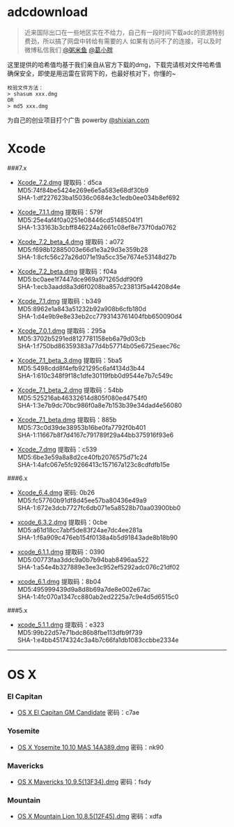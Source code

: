 adcdownload
===========
>近来国际出口在一些地区实在不给力，自己有一段时间下载adc的资源特别费劲，所以搞了网盘中转给有需要的人
如果有访问不了的连接，可以及时微博私信我们 [@粥米鱼](http://weibo.com/bcker) [@葛小胖](http://weibo.com/1887872152)


这里提供的哈希值均基于我们亲自从官方下载的dmg，下载完请核对文件哈希值确保安全，即使是用迅雷在官网下的，也最好核对下，你懂的~
    
    校验文件方法：
    > shasum xxx.dmg
    OR
    > md5 xxx.dmg
    


为自己的创业项目打个广告 powerby [@shixian.com](http://shixian.com)


Xcode
====

###7.x


- [Xcode_7.2.dmg](http://yunpan.cn/c3BDDzgNSeN2B) 提取码：d5ca <br/>
  MD5:74f84be5424e269e6e5a583e68df30b9 <br/>
  SHA-1:df227623ba15036c0684e3c1edb0ee034b8ef692


- [Xcode_7.1.1.dmg](http://yunpan.cn/cLFWaV5W4zLL7) 提取码：579f <br/>
  MD5:25e4af4f0a0251e08446cd51485041f1 <br/>
  SHA-1:33163b3cbff846224a2661c08ef8e737f0da0762

- [Xcode_7.2_beta_4.dmg](http://yunpan.cn/c3HigfqqReGE2) 提取码：a072 <br/>
  MD5:f698b12885003e66d1e3a29d3e359b28 <br/>
  SHA-1:8cfc56c27a26d071e19a5cc35e7674e53148d27b

- [Xcode_7.2_beta.dmg](http://yunpan.cn/cFzE6yJzrRrz9) 提取码：f04a <br/>
  MD5:bc0aee1f7447dce969a971265ddf90f9 <br/>
  SHA-1:ecb3aadd8a3d6f0208ba857c23813f5a44208d4e

- [Xcode_7.1.dmg](http://yunpan.cn/cFBqSGQ99mkjP) 提取码：b349 <br/>
  MD5:8962e1a843a51232b92a908b6cfb180d <br/>
  SHA-1:d4e9b9e8e33eb2cc7793143761404fbb650090d4

- [Xcode_7.0.1.dmg](http://yunpan.cn/cH2tKSUJbSaya) 提取码：295a <br/>
  MD5:3702b5291ed8127781158eb6a79d03cb <br/>
  SHA-1:f750bd86359383a77d4b57714b05e6725eaec76c

- [Xcode_7.1_beta_3.dmg](http://yunpan.cn/cH4pGcZR6359C) 提取码：5ba5 <br/>
  MD5:5498cdd8f4efb921295c6af4134d3b44 <br/>
  SHA-1:610c348f9f18c1dfe30119fbb0d9544e7b7c549c

- [Xcode_7.1_beta_2.dmg](http://yunpan.cn/cHL4bc3BJtiIy) 提取码：54bb <br/>
  MD5:525216ab46332614d805f080ed4754f0 <br/>
  SHA-1:3e7b9dc70bc986f0a8e7b153b39e34dad4e56080
 
- [Xcode_7.1_beta.dmg](http://yunpan.cn/cHfgvc7VwpR32) 提取码：885b <br/>
  MD5:73c0d39de38953b16be0fa7792f0b401 <br/>
  SHA-1:11667b8f7d4167c791789f29a44bb375916f93e6
 
- [Xcode_7.dmg](http://yunpan.cn/cHw4PYAUZZrGZ) 提取码：c539 <br/>
  MD5:6be3e59a8a8d2ce40fb2076575d71c24 <br/>
  SHA-1:4afc067e5fc9266413c157167a123c8cdfdfb15e

###6.x

- [Xcode_6.4.dmg](http://yunpan.cn/cHw4F8gXebcA4) 密码: 0b26 <br/>
  MD5:fc57760b91df8d45ee57ba80436e49a9 <br/>
  SHA-1:672e3dcb7727fc6db071e5a8528b70aa03900bb0

- [xcode_6.3.2.dmg](http://yunpan.cn/cHQQNVvmqitGb) 提取码：0cbe <br/>
  MD5:a61d18cc7abf5de83f24ae7dc4ee281a <br/>
  SHA-1:f6a909c476eb154f0138a4b5d91843ade8b18b90
  
- [xcode_6.1.1.dmg](http://yunpan.cn/cHw4muZ3nbzHC) 提取码：0390 <br/>
  MD5:00773faa3ddc9a0b7b94bab8496aa522 <br/>
  SHA-1:a54e4b327889e3ee3c952ef5292adc076c21df02

- [xcode_6.1.dmg](http://yunpan.cn/cHw4cSXdTGYEn) 提取码：8b04 <br/>
  MD5:495999439d9a8d8b69a7de8e002e67ac <br/>
  SHA-1:4fc070a1347cc880ab2ed2225a7c9e4d5d6515c0

###5.x

- [xcode_5.1.1.dmg](http://yunpan.cn/cHcMmuXkUms7K) 提取码：e323 <br/>
  MD5:99b22d57e71bdc86b8fbe113dfb9f739 <br/>
  SHA-1:e4bb45174324c3a4b7c66fa1db1083ccbbe2334e


- - - -
OS X
====

### El Capitan

- [OS X El Capitan GM Candidate](http://yunpan.cn/cHw48r8Lhi9nh) 密码：c7ae

### Yosemite

- [OS X Yosemite 10.10 MAS 14A389.dmg](http://pan.baidu.com/s/1i3y1paP) 密码：nk90

### Mavericks
- [OS X Mavericks 10.9.5(13F34).dmg](http://pan.baidu.com/s/1qWI5MhQ) 密码：fsdy

### Mountain

- [OS X Mountain Lion 10.8.5(12F45).dmg](http://pan.baidu.com/s/1o6zCWEA) 密码：xdfa
